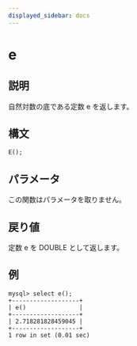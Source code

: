 ```yaml
---
displayed_sidebar: docs
---
```


# e

## 説明

自然対数の底である定数 e を返します。

## 構文

```SQL
E();
```

## パラメータ

この関数はパラメータを取りません。

## 戻り値

定数 e を DOUBLE として返します。

## 例

```Plaintext
mysql> select e();
+-------------------+
| e()               |
+-------------------+
| 2.718281828459045 |
+-------------------+
1 row in set (0.01 sec)
```